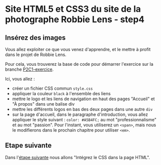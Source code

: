 # Site HTML5 et CSS3 du site de la photographe Robbie Lens - step4

## Insérez des images

Vous allez exploiter ce que vous venez d'apprendre, et le mettre à profit dans le projet de Robbie Lens.

Pour cela, vous trouverez la base de code pour démarrer l'exercice sur la branche <a href="https://github.com/OpenClassrooms-Student-Center/1603881-creez-votre-site-web-avec-html5-et-css3/tree/P2C1-exercice">P2C1-exercice</a>.

Ici, vous allez :

- créer un fichier CSS commun `style.css`
- appliquer la couleur `black` à l'ensemble des liens
- mettre le logo et les liens de navigation en haut des pages "Accueil" et "À propos" dans une balise div
- mettre les différents logos en bas des deux pages dans une autre `div`
- sur la page d'accueil, dans le paragraphe d'introduction, vous allez appliquer le style suivant : `color: #A5B4FC;` au mot "professionnalisme" et au mot "passion". Pour l'instant, vous utiliserez un `<span>`, mais nous le modifierons dans le prochain chapitre pour utiliser `<em>`.

## Etape suivante

Dans l'<a href="https://github.com/GregLeBarbar/html-css-robbie-lens/tree/step5">étape suivante</a> nous allons "Intégrez le CSS dans la page HTML".
